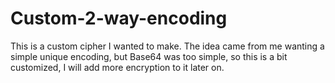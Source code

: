 # Custom-2-way-encoding
This is a custom cipher I wanted to make. The idea came from me wanting a simple unique encoding, but Base64 was too simple, so this is a bit customized, I will add more encryption to it later on.

